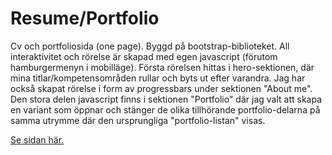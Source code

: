 # Resume/Portfolio
Cv och portfoliosida (one page). Byggd på bootstrap-biblioteket. All interaktivitet och rörelse är skapad med egen javascript (förutom hamburgermenyn i mobilläge). Första rörelsen hittas i hero-sektionen, där mina titlar/kompetensområden rullar och byts ut efter varandra. Jag har också skapat rörelse i form av progressbars under sektionen "About me". Den stora delen javascript finns i sektionen "Portfolio" där jag valt att skapa en variant som öppnar och stänger de olika tillhörande portfolio-delarna på samma utrymme där den ursprungliga "portfolio-listan" visas. 

[Se sidan här.](https://stonetwix.github.io/cv/)
